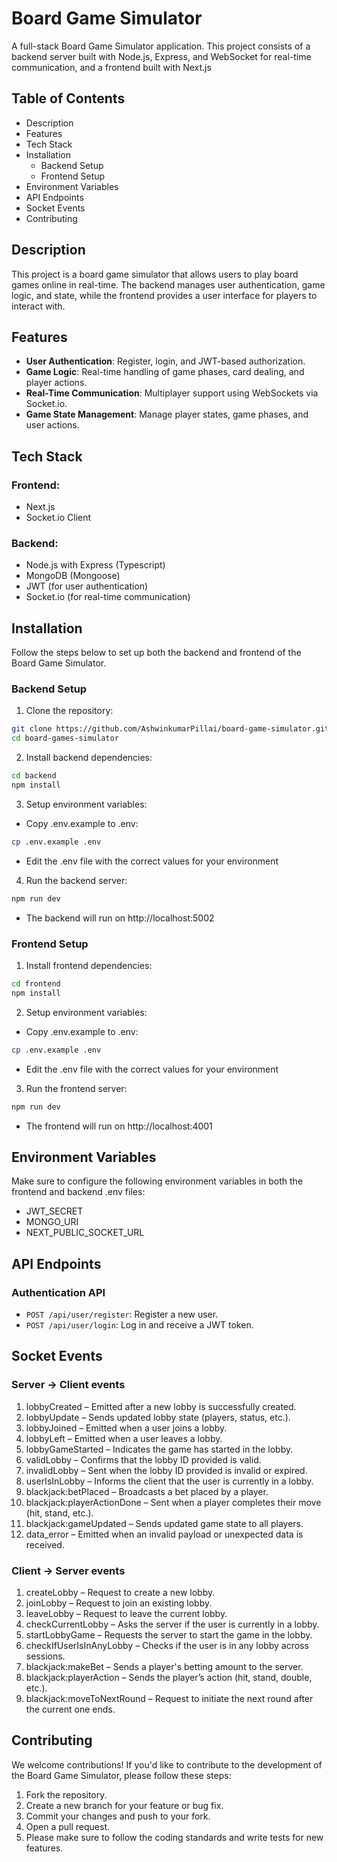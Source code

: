 # Board Game Simulator

A full-stack Board Game Simulator application. This project consists of a backend server built with Node.js, Express, and WebSocket for real-time communication, and a frontend built with Next.js

## Table of Contents

- Description
- Features
- Tech Stack
- Installation
  - Backend Setup
  - Frontend Setup
- Environment Variables
- API Endpoints
- Socket Events
- Contributing

## Description

This project is a board game simulator that allows users to play board games online in real-time. The backend manages user authentication, game logic, and state, while the frontend provides a user interface for players to interact with.

## Features

- **User Authentication**: Register, login, and JWT-based authorization.
- **Game Logic**: Real-time handling of game phases, card dealing, and player actions.
- **Real-Time Communication**: Multiplayer support using WebSockets via Socket.io.
- **Game State Management**: Manage player states, game phases, and user actions.

## Tech Stack

### Frontend:

- Next.js
- Socket.io Client

### Backend:

- Node.js with Express (Typescript)
- MongoDB (Mongoose)
- JWT (for user authentication)
- Socket.io (for real-time communication)

## Installation

Follow the steps below to set up both the backend and frontend of the Board Game Simulator.

### Backend Setup

1. Clone the repository:

```bash
git clone https://github.com/AshwinkumarPillai/board-game-simulator.git
cd board-games-simulator
```

2. Install backend dependencies:

```bash
cd backend
npm install
```

3. Setup environment variables:

- Copy .env.example to .env:

```bash
cp .env.example .env
```

- Edit the .env file with the correct values for your environment

4. Run the backend server:

```bash
npm run dev
```

- The backend will run on http://localhost:5002

### Frontend Setup

1. Install frontend dependencies:

```bash
cd frontend
npm install
```

2. Setup environment variables:

- Copy .env.example to .env:

```bash
cp .env.example .env
```

- Edit the .env file with the correct values for your environment

3. Run the frontend server:

```bash
npm run dev
```

- The frontend will run on http://localhost:4001

## Environment Variables

Make sure to configure the following environment variables in both the frontend and backend .env files:

- JWT_SECRET
- MONGO_URI
- NEXT_PUBLIC_SOCKET_URL

## API Endpoints

### Authentication API

- `POST /api/user/register`: Register a new user.
- `POST /api/user/login`: Log in and receive a JWT token.

## Socket Events

### Server -> Client events

1. lobbyCreated – Emitted after a new lobby is successfully created.
2. lobbyUpdate – Sends updated lobby state (players, status, etc.).
3. lobbyJoined – Emitted when a user joins a lobby.
4. lobbyLeft – Emitted when a user leaves a lobby.
5. lobbyGameStarted – Indicates the game has started in the lobby.
6. validLobby – Confirms that the lobby ID provided is valid.
7. invalidLobby – Sent when the lobby ID provided is invalid or expired.
8. userIsInLobby – Informs the client that the user is currently in a lobby.
9. blackjack:betPlaced – Broadcasts a bet placed by a player.
10. blackjack:playerActionDone – Sent when a player completes their move (hit, stand, etc.).
11. blackjack:gameUpdated – Sends updated game state to all players.
12. data_error – Emitted when an invalid payload or unexpected data is received.

### Client -> Server events

1. createLobby – Request to create a new lobby.
2. joinLobby – Request to join an existing lobby.
3. leaveLobby – Request to leave the current lobby.
4. checkCurrentLobby – Asks the server if the user is currently in a lobby.
5. startLobbyGame – Requests the server to start the game in the lobby.
6. checkIfUserIsInAnyLobby – Checks if the user is in any lobby across sessions.
7. blackjack:makeBet – Sends a player's betting amount to the server.
8. blackjack:playerAction – Sends the player’s action (hit, stand, double, etc.).
9. blackjack:moveToNextRound – Request to initiate the next round after the current one ends.

## Contributing

We welcome contributions! If you'd like to contribute to the development of the Board Game Simulator, please follow these steps:

1. Fork the repository.
2. Create a new branch for your feature or bug fix.
3. Commit your changes and push to your fork.
4. Open a pull request.
5. Please make sure to follow the coding standards and write tests for new features.
